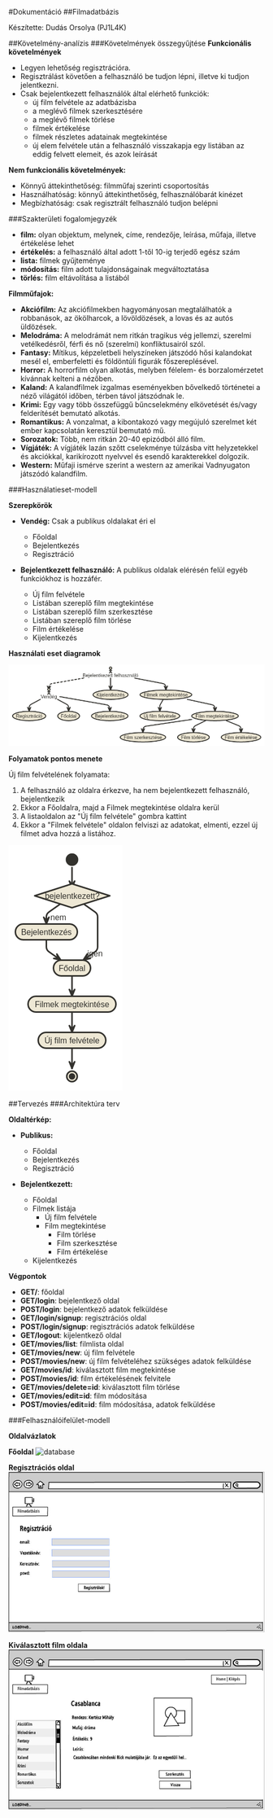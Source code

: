 #Dokumentáció
##Filmadatbázis

Készítette: Dudás Orsolya (PJ1L4K)

##Követelmény-analízis
###Követelmények összegyűjtése
**Funkcionális követelmények**
+ Legyen lehetőség regisztrációra.
+ Regisztrálást követően a felhasználó be tudjon lépni, illetve ki tudjon jelentkezni.
+ Csak bejelentkezett felhasználók által elérhető funkciók:
  + új film felvétele az adatbázisba
  + a meglévő filmek szerkesztésére
  + a meglévő filmek törlése
  + filmek értékelése
  + filmek részletes adatainak megtekintése
  + új elem felvétele után a felhasználó visszakapja egy listában az eddig felvett elemeit, és azok leírását

**Nem funkcionális követelmények:**
+ Könnyű áttekinthetőség: filmműfaj szerinti csoportosítás
+ Használhatóság: könnyű áttekinthetőség, felhasználóbarát kinézet
+ Megbízhatóság: csak regisztrált felhasználó tudjon belépni

###Szakterületi fogalomjegyzék

+ **film:** olyan objektum, melynek, címe, rendezője, leírása, műfaja, illetve értékelése lehet
+ **értékelés:** a felhasználó által adott 1-től 10-ig terjedő egész szám
+ **lista:** filmek gyűjteménye
+ **módosítás:** film adott tulajdonságainak megváltoztatása
+ **törlés:** film eltávolítása a listából

**Filmműfajok:**

+ **Akciófilm:** Az akciófilmekben hagyományosan megtalálhatók a robbanások, az ökölharcok, a lövöldözések, a lovas és az autós üldözések.
+ **Melodráma:** A melodrámát nem ritkán tragikus vég jellemzi, szerelmi vetélkedésről, férfi és nő (szerelmi) konfliktusairól szól.
+ **Fantasy:** Mítikus, képzeletbeli helyszíneken játszódó hősi kalandokat mesél el, emberfeletti és földöntúli figurák főszereplésével.
+ **Horror:** A horrorfilm olyan alkotás, melyben félelem- és borzalomérzetet kívánnak kelteni a nézőben.
+ **Kaland:**  A kalandfilmek izgalmas eseményekben bővelkedő történetei a néző világától időben, térben távol játszódnak le. 
+ **Krimi:** Egy vagy több összefüggű bűncselekmény elkövetését és/vagy felderítését bemutató alkotás.
+ **Romantikus:** A vonzalmat, a kibontakozó vagy megújuló szerelmet két ember kapcsolatán keresztül bemutató mű.
+ **Sorozatok:** Több, nem ritkán 20-40 epizódból álló film.
+ **Vígjáték:** A vígjáték lazán szőtt cselekménye túlzásba vitt helyzetekkel és akciókkal, karikírozott nyelvvel és esendő karakterekkel dolgozik.
+ **Western:** Műfaji ismérve szerint a western az amerikai Vadnyugaton játszódó kalandfilm.

###Használatieset-modell

**Szerepkörök**

+ **Vendég:** Csak a publikus oldalakat éri el
  + Főoldal
  + Bejelentkezés
  + Regisztráció

+ **Bejelentkezett felhasználó:** A publikus oldalak elérésén felül egyéb funkciókhoz is hozzáfér.
  + Új film felvétele
  + Listában szereplő film megtekintése
  + Listában szereplő film szerkesztése
  + Listában szereplő film törlése
  + Film értékelése
  + Kijelentkezés
  
**Használati eset diagramok**

![database](images/haszn_diagr_1.png)

**Folyamatok pontos menete**

Új film felvételének folyamata:

1. A felhasználó az oldalra érkezve, ha nem bejelentkezett felhasználó, bejelentkezik
2. Ekkor a Főoldalra, majd a Filmek megtekintése oldalra kerül
3. A listaoldalon az "Új film felvétele" gombra kattint
4. Ekkor a "Filmek felvétele" oldalon felviszi az adatokat, elmenti, ezzel új filmet adva hozzá a listához.

![database](images/folyamat_ujfilm.png)

##Tervezés
###Architektúra terv

**Oldaltérkép:**

+ **Publikus:**
  + Főoldal
  + Bejelentkezés
  + Regisztráció

+ **Bejelentkezett:**
  + Főoldal
  + Filmek listája
    + Új film felvétele
    + Film megtekintése
      + Film törlése
      + Film szerkesztése
      + Film értékelése
  + Kijelentkezés

**Végpontok**

+ **GET/**: főoldal
+ **GET/login**: bejelentkező oldal
+ **POST/login**: bejelentkező adatok felküldése
+ **GET/login/signup**: regisztrációs oldal
+ **POST/login/signup**: regisztrációs adatok felküldése
+ **GET/logout**: kijelentkező oldal
+ **GET/movies/list**: filmlista oldal
+ **GET/movies/new**: új film felvétele
+ **POST/movies/new**: új film felvételéhez szükséges adatok felküldése
+ **GET/movies/id**: kiválasztott film megtekintése
+ **POST/movies/id**: film értékelésének felvitele
+ **GET/movies/delete=id**: kiválasztott film törlése
+ **GET/movies/edit=id**: film módosítása
+ **POST/movies/edit=id**: film módosítása, adatok felküldése

###Felhasználóifelület-modell

**Oldalvázlatok**

**Főoldal**
![database](images/Főoldal2.jpg)

**Regisztrációs oldal**
![database](images/reg_page.jpg)

**Kiválasztott film oldala**
![database](images/film.jpg)

